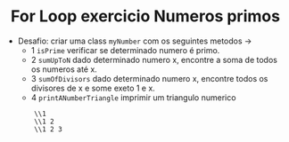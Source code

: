 <h1 align="center">For Loop exercicio Numeros primos</h1>

* Desafio: criar uma class `myNumber` com os seguintes metodos ->
    * 1 `isPrime` verificar se determinado numero é primo.
    * 2 `sumUpToN` dado determinado numero x, encontre a soma de todos os numeros até x.
    * 3 `sumOfDivisors` dado determinado numero x, encontre todos os divisores de x e some exeto 1 e x.
    * 4 `printANumberTriangle` imprimir um triangulo numerico 
    ```
        \\1
        \\1 2
        \\1 2 3
    ```